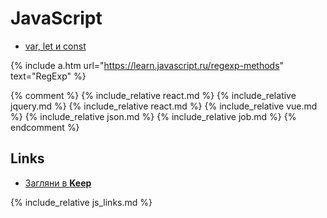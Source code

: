 # JavaScript

- [var, let и const](var_let_const)

{% include a.htm url="https://learn.javascript.ru/regexp-methods" text="RegExp" %}

{% comment %}
{% include_relative react.md %}
{% include_relative jquery.md %}
{% include_relative react.md %}
{% include_relative vue.md %}
{% include_relative json.md %}
{% include_relative job.md %}
{% endcomment %}

## Links

- [Загляни в **Keep**](https://keep.google.com/u/0/#label/js)

{% include_relative js_links.md %}

